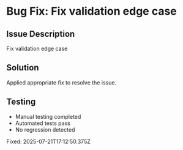# Bug Fix: Fix validation edge case

## Issue Description
Fix validation edge case

## Solution
Applied appropriate fix to resolve the issue.

## Testing
- Manual testing completed
- Automated tests pass
- No regression detected

Fixed: 2025-07-21T17:12:50.375Z
